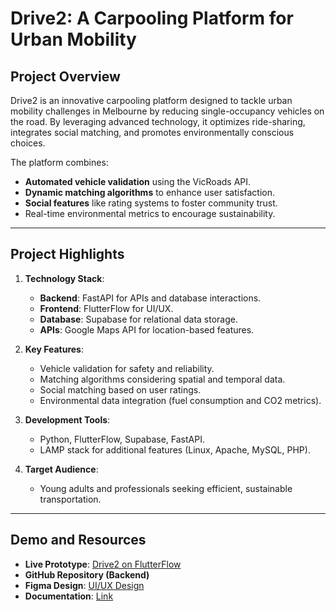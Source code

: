 # **Drive2: A Carpooling Platform for Urban Mobility**

## **Project Overview**
Drive2 is an innovative carpooling platform designed to tackle urban mobility challenges in Melbourne by reducing single-occupancy vehicles on the road. By leveraging advanced technology, it optimizes ride-sharing, integrates social matching, and promotes environmentally conscious choices.

The platform combines:
- **Automated vehicle validation** using the VicRoads API.
- **Dynamic matching algorithms** to enhance user satisfaction.
- **Social features** like rating systems to foster community trust.
- Real-time environmental metrics to encourage sustainability.

---

## **Project Highlights**
1. **Technology Stack**:
   - **Backend**: FastAPI for APIs and database interactions.
   - **Frontend**: FlutterFlow for UI/UX.
   - **Database**: Supabase for relational data storage.
   - **APIs**: Google Maps API for location-based features.

2. **Key Features**:
   - Vehicle validation for safety and reliability.
   - Matching algorithms considering spatial and temporal data.
   - Social matching based on user ratings.
   - Environmental data integration (fuel consumption and CO2 metrics).

3. **Development Tools**:
   - Python, FlutterFlow, Supabase, FastAPI.
   - LAMP stack for additional features (Linux, Apache, MySQL, PHP).

4. **Target Audience**:
   - Young adults and professionals seeking efficient, sustainable transportation.

---

## **Demo and Resources**
- **Live Prototype**: [Drive2 on FlutterFlow](https://app.flutterflow.io/project/tdpp-85b1le)
- **GitHub Repository (Backend)**
- **Figma Design**: [UI/UX Design](https://www.figma.com/community/file/1457978059192062319/tdp-ui-design)
- **Documentation**: [Link](https://liveswinburneeduau-my.sharepoint.com/:b:/g/personal/103128918_student_swin_edu_au/EXysUKWkv6FPuNu5oqmapuABIFyKz5KEGoPsOcGqKY1PJQ?e=dZ0SsZ)
